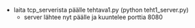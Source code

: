 - laita tcp_serverista päälle tehtava1.py (python teht1_server.py)
	* server lähtee nyt päälle ja kuuntelee porttia 8080
